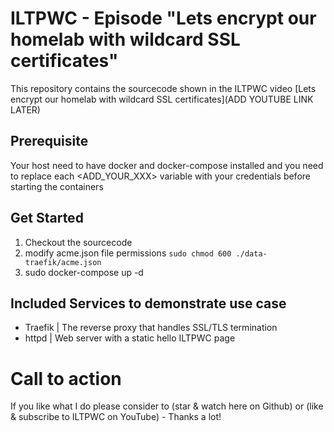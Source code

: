 # ILTPWC - Episode "Lets encrypt our homelab with wildcard SSL certificates"

This repository contains the sourcecode shown in the ILTPWC video [Lets encrypt our homelab with wildcard SSL certificates](ADD YOUTUBE LINK LATER)

## Prerequisite

Your host need to have docker and docker-compose installed and you need to replace each <ADD_YOUR_XXX> variable with your credentials before starting the containers


## Get Started

1. Checkout the sourcecode
2. modify acme.json file permissions `sudo chmod 600 ./data-traefik/acme.json`
3. sudo docker-compose up -d

## Included Services to demonstrate use case

- Traefik | The reverse proxy that handles SSL/TLS termination
- httpd | Web server with a static hello ILTPWC page

# Call to action

If you like what I do please consider to (star & watch here on Github) or (like & subscribe to ILTPWC on YouTube) - Thanks a lot!
